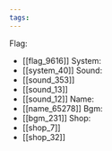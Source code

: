 ```yaml
---
tags:
---
```

Flag:
- [[flag_9616]]
System:
- [[system_40]]
Sound:
- [[sound_353]]
- [[sound_13]]
- [[sound_12]]
Name:
- [[name_65278]]
Bgm:
- [[bgm_231]]
Shop:
- [[shop_7]]
- [[shop_32]]
